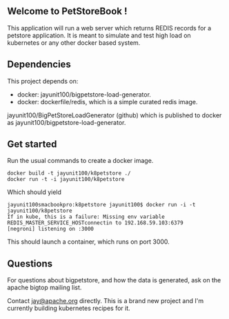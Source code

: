 ## Welcome to PetStoreBook !

This application will run a web server which returns REDIS records for a petstore application.
It is meant to simulate and test high load on kubernetes or any other docker based system.

## Dependencies

This project depends on:

- docker: jayunit100/bigpetstore-load-generator. 
- docker: dockerfile/redis, which is a simple curated redis image.

jayunit100/BigPetStoreLoadGenerator (github) which is published to docker as jayunit100/bigpetstore-load-generator.

## Get started

Run the usual commands to create a docker image.

```
docker build -t jayunit100/k8petstore ./
docker run -t -i jayunit100/k8petstore 
```

Which should yield

```
jayunit100smacbookpro:k8petstore jayunit100$ docker run -i -t jayunit100/k8petstore
If in kube, this is a failure: Missing env variable REDIS_MASTER_SERVICE_HOSTconnectin to 192.168.59.103:6379
[negroni] listening on :3000
```

This should launch a container, which runs on port 3000.

## Questions

For questions about bigpetstore, and how the data is generated, ask on the apache bigtop mailing list.

Contact jay@apache.org directly. This is a brand new project and I'm currently building kubernetes recipes for it.
